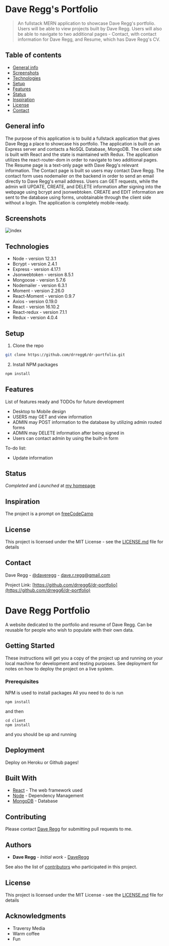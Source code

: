 # Dave Regg's Portfolio
> An fullstack MERN application to showcase Dave Regg's portfolio. Users will be able to view projects built by Dave Regg. Users will also be able to navigate to two additional pages - Contact, with contact information for Dave Regg, and Resume, which has Dave Regg's CV.

## Table of contents
* [General info](#general-info)
* [Screenshots](#screenshots)
* [Technologies](#technologies)
* [Setup](#setup)
* [Features](#features)
* [Status](#status)
* [Inspiration](#inspiration)
* [License](#license)
* [Contact](#contact)

## General info
The purpose of this application is to build a fullstack application that gives Dave Regg a place to showcase his portfolio. The application is built on an Express server and contacts a NoSQL Database, MongoDB. The client side is built with React and the state is maintained with Redux. The application utilizes the react-router-dom in order to navigate to two additional pages. The Resume page is a text-only page with Dave Regg's relevant information. The Contact page is built so users may contact Dave Regg. The contact form uses nodemailer on the backend in order to send an email directly to Dave Regg's email address. Users can GET requests, while the admin will UPDATE, CREATE, and DELETE information after signing into the webpage using bcrypt and jsonwebtoken. CREATE and EDIT information are sent to the database using forms, unobtainable through the client side without a login. The application is completely mobile-ready.

## Screenshots
![index](./img/daveregg_screenshot.jpg)

## Technologies
* Node - version 12.3.1
* Bcrypt - version 2.4.1
* Express - version 4.17.1
* Jsonwebtoken - version 8.5.1
* Mongoose - version 5.7.6
* Nodemailer - version 6.3.1
* Moment - version 2.26.0
* React-Moment - version 0.9.7
* Axios - version 0.19.0
* React - version 16.10.2
* React-redux - version 7.1.1
* Redux - version 4.0.4

## Setup
1. Clone the repo
```sh
git clone https://github.com/drregg6/dr-portfolio.git
```
2. Install NPM packages
```sh
npm install
```

## Features
List of features ready and TODOs for future development
* Desktop to Mobile design
* USERS may GET and view information
* ADMIN may POST information to the database by utilizing admin routed forms
* ADMIN may DELETE information after being signed in
* Users can contact admin by using the built-in form

To-do list:
* Update information

## Status
_Completed_ and _Launched_ at [my homepage](http://www.daveregg.com)

## Inspiration
The project is a prompt on [freeCodeCamp](https://www.freecodecamp.org)

## License
This project is licensed under the MIT License - see the [LICENSE.md](LICENSE.md) file for details

## Contact
Dave Regg - [@daveregg](https://www.twitter.com/daveregg) - dave.r.regg@gmail.com

Project Link: [https://github.com/drregg6/dr-portfolio](https://github.com/drregg6/dr-portfolio)




# Dave Regg Portfolio

A website dedicated to the portfolio and resume of Dave Regg. Can be reusable for people who wish to populate with their own data.

## Getting Started

These instructions will get you a copy of the project up and running on your local machine for development and testing purposes. See deployment for notes on how to deploy the project on a live system.

### Prerequisites

NPM is used to install packages
All you need to do is run

```
npm install
```

and then

```
cd client
npm install
```

and you should be up and running

## Deployment

Deploy on Heroku or Github pages!

## Built With

* [React](https://reactjs.org/) - The web framework used
* [Node](https://nodejs.org/en/) - Dependency Management
* [MongoDB](https://www.mongodb.com/) - Database

## Contributing

Please contact [Dave Regg](http://github.com/drregg6) for submitting pull requests to me.

## Authors

* **Dave Regg** - *Initial work* - [DaveRegg](https://github.com/drregg6)

See also the list of [contributors](https://github.com/drregg6/dr-portfolio/contributors) who participated in this project.

## License

This project is licensed under the MIT License - see the [LICENSE.md](LICENSE.md) file for details

## Acknowledgments

* Traversy Media
* Warm coffee
* Fun